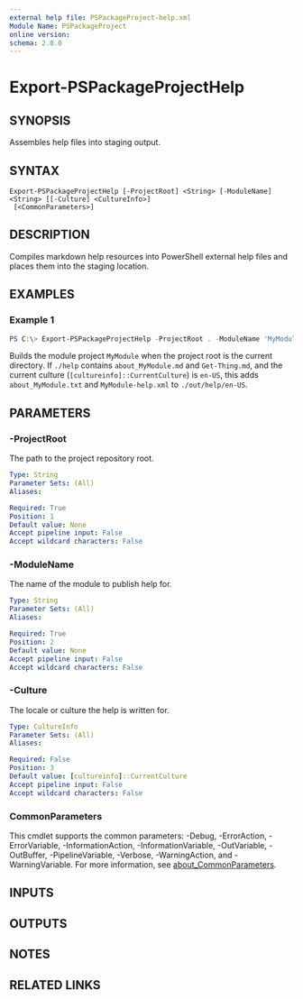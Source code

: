```yaml
---
external help file: PSPackageProject-help.xml
Module Name: PSPackageProject
online version:
schema: 2.0.0
---
```


# Export-PSPackageProjectHelp

## SYNOPSIS
Assembles help files into staging output.

## SYNTAX

```
Export-PSPackageProjectHelp [-ProjectRoot] <String> [-ModuleName] <String> [[-Culture] <CultureInfo>]
 [<CommonParameters>]
```

## DESCRIPTION
Compiles markdown help resources into
PowerShell external help files and places
them into the staging location.

## EXAMPLES

### Example 1
```powershell
PS C:\> Export-PSPackageProjectHelp -ProjectRoot . -ModuleName 'MyModule'
```

Builds the module project `MyModule` when the project root is the current directory.
If `./help` contains `about_MyModule.md` and `Get-Thing.md`,
and the current culture (`[cultureinfo]::CurrentCulture`) is `en-US`,
this adds `about_MyModule.txt` and `MyModule-help.xml`
to `./out/help/en-US`.

## PARAMETERS

### -ProjectRoot
The path to the project repository root.

```yaml
Type: String
Parameter Sets: (All)
Aliases:

Required: True
Position: 1
Default value: None
Accept pipeline input: False
Accept wildcard characters: False
```

### -ModuleName
The name of the module to publish help for.

```yaml
Type: String
Parameter Sets: (All)
Aliases:

Required: True
Position: 2
Default value: None
Accept pipeline input: False
Accept wildcard characters: False
```

### -Culture
The locale or culture the help is written for.

```yaml
Type: CultureInfo
Parameter Sets: (All)
Aliases:

Required: False
Position: 3
Default value: [cultureinfo]::CurrentCulture
Accept pipeline input: False
Accept wildcard characters: False
```

### CommonParameters
This cmdlet supports the common parameters: -Debug, -ErrorAction, -ErrorVariable, -InformationAction, -InformationVariable, -OutVariable, -OutBuffer, -PipelineVariable, -Verbose, -WarningAction, and -WarningVariable. For more information, see [about_CommonParameters](http://go.microsoft.com/fwlink/?LinkID=113216).

## INPUTS

## OUTPUTS

## NOTES

## RELATED LINKS
